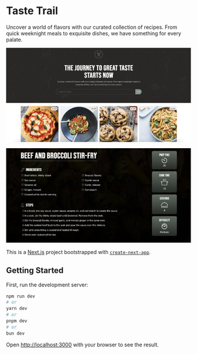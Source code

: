 # Taste Trail

Uncover a world of flavors with our curated collection of recipes. From quick weeknight meals to exquisite dishes, we have something for every palate.

![homepage](/public/homepage.jpg)

![recipePage](/public/recipe-page.jpg)

This is a [Next.js](https://nextjs.org/) project bootstrapped with [`create-next-app`](https://github.com/vercel/next.js/tree/canary/packages/create-next-app).

## Getting Started

First, run the development server:

```bash
npm run dev
# or
yarn dev
# or
pnpm dev
# or
bun dev
```

Open [http://localhost:3000](http://localhost:3000) with your browser to see the result.
